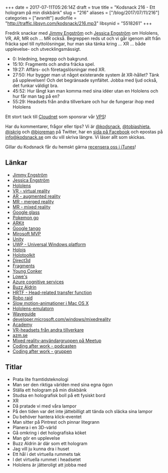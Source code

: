 +++
date = 2017-07-11T05:26:14Z
draft = true
title = "Kodsnack 216 - Ett hologram på min diskbänk"
slug = "216"
aliases = ["/blog/2017/07/11/216"]
categories = ["avsnitt"]
audiofile = "http://traffic.libsyn.com/kodsnack/216.mp3"
libsynid = "5518261"
+++

Fredrik snackar med [Jimmy Engström](http://apeoholic.se/) och [Jessica Engström](http://catoholic.se/) om Hololens, VR, AR, MR och … MR också. Begreppen reds ut och vi går igenom allt från fräcka spel till nyttolösningar, hur man ska tänka kring … XR … både upplevelse- och utvecklingsmässigt.

* 0: Inledning, begrepp och bakgrund.
* 15:10: Fragments och andra fräcka spel.
* 19:27: Affärs- och företagslösningar med XR.
* 27:50: Hur bygger man ut något existerande system åt XR-hållet? Tänk på upplevelsen! Och det begränsade synfältet. Jobba med ljud också, det funkar väldigt bra.
* 45:52: Hur långt kan man komma med sina idéer utan en Hololens och hur får man tag på en?
* 55:29: Headsets från andra tillverkare och hur de fungerar ihop med Hololens

Ett stort tack till [Cloudnet](http://www.cloudnet.se) som sponsrar vår [VPS](http://en.wikipedia.org/wiki/Virtual_private_server)!

Har du kommentarer, frågor eller tips? Vi är [@kodsnack](https://www.twitter.com/kodsnack), [@tobiashieta](https://www.twitter.com/tobiashieta), [@iskrig](https://www.twitter.com/iskrig) och [@bjoreman](https://www.twitter.com/bjoreman) på Twitter, har en [sida på Facebook](https://www.facebook.com/kodsnack) och epostas på [info@kodsnack.se](mailto:info@kodsnack.se) om du vill skriva längre. Vi läser allt som skickas.

Gillar du Kodsnack får du hemskt gärna [recensera oss i iTunes](http://itunes.apple.com/se/podcast/kodsnack/id561631498?l=en)!

## Länkar ##
* [Jimmy Engström](http://apeoholic.se/)
* [Jessica Engström](http://catoholic.se/)
* [Hololens](https://en.wikipedia.org/wiki/Microsoft_HoloLens)
* [VR - virtual reality](https://en.wikipedia.org/wiki/Virtual_reality)
* [AR - augmented reality](https://en.wikipedia.org/wiki/Augmented_reality)
* [MR - merged reality](https://medium.com/@bkrunner/merged-reality-the-best-of-all-worlds-f6d1480b855d)
* [MR - mixed reality](https://en.wikipedia.org/wiki/Mixed_reality)
* [Google glass](https://en.wikipedia.org/wiki/Google_Glass)
* [Pokemon go](https://en.wikipedia.org/wiki/Pok%C3%A9mon_Go)
* [ARKit](https://developer.apple.com/arkit/)
* [Google tango](https://en.wikipedia.org/wiki/Tango_%28platform%29)
* [Mirosoft MVP](https://en.wikipedia.org/wiki/Microsoft_Most_Valuable_Professional)
* [Unity](https://en.wikipedia.org/wiki/Unity_%28game_engine%29)
* [UWP - Universal Windows platform](https://en.wikipedia.org/wiki/Universal_Windows_Platform)
* [Holojs](https://github.com/Microsoft/HoloJS)
* [Holotoolkit](https://github.com/Microsoft/HoloToolkit)
* [Direct3d](https://en.wikipedia.org/wiki/Direct3D)
* [Fragments](https://www.microsoft.com/en-us/hololens/apps/fragments)
* [Young Conker](https://www.youtube.com/watch?v=uQeOYi3Be5Y)
* [Lowe's](https://en.wikipedia.org/wiki/Lowe%27s)
* [Azure cognitive services](https://docs.microsoft.com/en-us/azure/cognitive-services/)
* [Buzz Aldrin](https://en.wikipedia.org/wiki/Buzz_Aldrin)
* [HRTF - Head-related transfer function](https://en.wikipedia.org/wiki/Head-related_transfer_function)
* [Robo raid](https://www.youtube.com/watch?v=Hf9qkURqtbM)
* [Slow motion-animationer i Mac OS X](https://www.youtube.com/watch?v=Yig4z1lh2JM)
* [Hololens-emulatorn](https://developer.microsoft.com/en-us/windows/mixed-reality/using_the_hololens_emulator)
* [Waveguide](https://en.wikipedia.org/wiki/Waveguide_%28optics%29)
* [developer.microsoft.com/windows/mixedreality](https://developer.microsoft.com/sv-se/windows/mixed-reality)
* [Academy](https://developer.microsoft.com/en-us/windows/mixed-reality/academy)
* [VR-headsets från andra tillverkare](https://blogs.windows.com/windowsexperience/2017/03/01/windows-mixed-reality-dev-kits-shipping-month/#WqCKhmRyVLKrL0hQ.97)
* [azm.se](http://azm.se/)
* [Mixed reality-användargruppen på Meetup](https://www.meetup.com/Mixed-reality-Sweden/)
* [Coding after work - podcasten](http://www.codingafterwork.se/Podcasts)
* [Coding after work - gruppen](http://www.codingafterwork.se/)

## Titlar ##
* Prata lite framtidsteknologi
* Man ser den riktiga världen med sina egna ögon
* Ställa ett hologram på min diskbänk
* Studsa en holografisk boll på ett fysiskt bord
* XR
* Då pratade vi med våra lampor
* På den tiden var det inte jättebilligt att tända och släcka sina lampor
* Du behöver hantera klick-eventet
* Man sitter på Pintrest och pinnar litegrann
* Planera i en 3D-värld
* Gå omkring i det holografiska köket
* Man gör en upplevelse
* Buzz Aldrin är där som ett hologram
* Jag vill ju kunna dra i huset
* Ett hål i det virtuella rummets tak
* I det virtuella rummet i headsetet
* Hololens är jätteroligt att jobba med